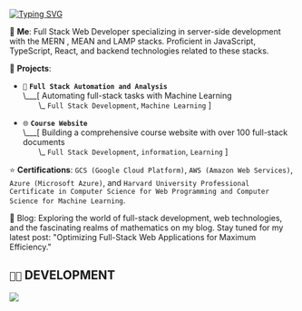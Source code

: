 <!---  
### `🤖` WELCOME TO JAYCE GREYSEN'S AI LAB!
![AI Lab](https://your-image-url-here.com)
!--->

[![Typing SVG](https://readme-typing-svg.herokuapp.com?font=Fira+Code&pause=1000&width=435&lines=Hello%2C+World!;Im+jayce+graysen+a+full+stack+developer+thank+for+stoppping+by%2C+follow+my+other+social)](https://git.io/typing-svg)


💬 **Me**: Full Stack Web Developer specializing in server-side development with the MERN , MEAN and LAMP stacks. Proficient in JavaScript, TypeScript, React, and backend technologies related to these stacks.

🌱 **Projects**:

- `🧮` **`Full Stack Automation and Analysis`**<br>
\\___[ Automating full-stack tasks with Machine Learning<br>
&nbsp;&nbsp;&nbsp;&nbsp;&nbsp;&nbsp;&nbsp;\\\_ `Full Stack Development`, `Machine Learning` ]

- `🌐` **`Course Website`**<br>
\\___[ Building a comprehensive course website with over 100 full-stack documents<br>
&nbsp;&nbsp;&nbsp;&nbsp;&nbsp;&nbsp;&nbsp;\\\_ `Full Stack Development`, `information`, `Learning` ]



⭐ **Certifications**:  `GCS (Google Cloud Platform)`, `AWS (Amazon Web Services)`, `Azure (Microsoft Azure)`, and `Harvard University Professional Certificate in Computer Science for Web Programming and Computer Science for Machine Learning`.


📝 Blog: Exploring the world of full-stack development, web technologies, and the fascinating realms of mathematics on my blog. Stay tuned for my latest post: "Optimizing Full-Stack Web Applications for Maximum Efficiency."

## `👨‍💻` DEVELOPMENT
[![](https://skillicons.dev/icons?i=javascript,nodejs,python,mysql,django,postgresql,aws,azure,gcp)](https://skillicons.dev)
